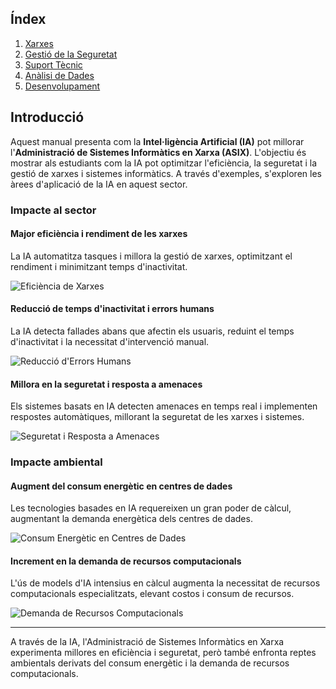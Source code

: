 ## Índex


1. [Xarxes](xarxes.md)
2. [Gestió de la Seguretat](#gestió-de-la-seguretat)
3. [Suport Tècnic](#suport-tècnic)
4. [Anàlisi de Dades](analisis.md)
5. [Desenvolupament](desenvolupament.md)

## Introducció

Aquest manual presenta com la **Intel·ligència Artificial (IA)** pot millorar l'**Administració de Sistemes Informàtics en Xarxa (ASIX)**. L'objectiu és mostrar als estudiants com la IA pot optimitzar l'eficiència, la seguretat i la gestió de xarxes i sistemes informàtics. A través d'exemples, s'exploren les àrees d'aplicació de la IA en aquest sector.

### Impacte al sector

#### **Major eficiència i rendiment de les xarxes**

La IA automatitza tasques i millora la gestió de xarxes, optimitzant el rendiment i minimitzant temps d'inactivitat.

![Eficiència de Xarxes](https://cdn.prod.website-files.com/608fe4335740ea3362292486/63f5e649e4a9409b936fb6c2_enrutamientoDatos.jpg)

#### **Reducció de temps d'inactivitat i errors humans**

La IA detecta fallades abans que afectin els usuaris, reduint el temps d'inactivitat i la necessitat d'intervenció manual.

![Reducció d'Errors Humans](https://industrialmindset.com/wp-content/uploads/2024/10/por-que-ocurren-los-errores-humanos-y-como-reducir-su-frecuencia.jpg)

#### **Millora en la seguretat i resposta a amenaces**

Els sistemes basats en IA detecten amenaces en temps real i implementen respostes automàtiques, millorant la seguretat de les xarxes i sistemes.

![Seguretat i Resposta a Amenaces](https://www.prosegur.es/dam/jcr:72deee6d-a8f9-4d96-8aee-84c61e667365/Qu%C3%A9%20valor%20aporta%20la%20seguridad%20a%20tu%20empresa.webp)

### Impacte ambiental

#### **Augment del consum energètic en centres de dades**

Les tecnologies basades en IA requereixen un gran poder de càlcul, augmentant la demanda energètica dels centres de dades.

![Consum Energètic en Centres de Dades](https://abdc.es/wp-content/uploads/2024/06/impacto-ambiental-acumulativo-e1717758757616.jpg)

#### **Increment en la demanda de recursos computacionals**

L'ús de models d'IA intensius en càlcul augmenta la necessitat de recursos computacionals especialitzats, elevant costos i consum de recursos.

![Demanda de Recursos Computacionals](https://encrypted-tbn0.gstatic.com/images?q=tbn:ANd9GcSOtEfci3Rrd8qYN6eN9JvRMNJoGgEC1ofZKQ&s)

---

A través de la IA, l'Administració de Sistemes Informàtics en Xarxa experimenta millores en eficiència i seguretat, però també enfronta reptes ambientals derivats del consum energètic i la demanda de recursos computacionals.

